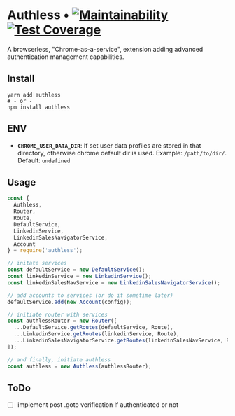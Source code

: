 # Authless • [![Maintainability](https://api.codeclimate.com/v1/badges/0d08b1e07557c386f3ec/maintainability)](https://codeclimate.com/github/f9mac/authless/maintainability) [![Test Coverage](https://api.codeclimate.com/v1/badges/0d08b1e07557c386f3ec/test_coverage)](https://codeclimate.com/github/f9mac/authless/test_coverage)

A browserless, "Chrome-as-a-service", extension adding advanced authentication management capabilities.

## Install

```
yarn add authless
# - or -
npm install authless
```

## ENV

- **`CHROME_USER_DATA_DIR`**: If set user data profiles are stored in that directory, otherwise chrome default dir is used. Example: `/path/to/dir/`. Default: `undefined`

## Usage

```javascript
const {
  Authless,
  Router,
  Route,
  DefaultService,
  LinkedinService,
  LinkedinSalesNavigatorService,
  Account
} = require('authless');

// initate services
const defaultService = new DefaultService();
const linkedinService = new LinkedinService();
const linkedinSalesNavService = new LinkedinSalesNavigatorService();

// add accounts to services (or do it sometime later)
defaultService.add(new Account(config));

// initiate router with services
const authlessRouter = new Router([
  ...DefaultService.getRoutes(defaultService, Route),
  ...LinkedinService.getRoutes(linkedinService, Route),
  ...LinkedinSalesNavigatorService.getRoutes(linkedinSalesNavService, Route)
]);

// and finally, initiate authless
const authless = new Authless(authlessRouter);
```

## ToDo

- [ ] implement post .goto verification if authenticated or not
